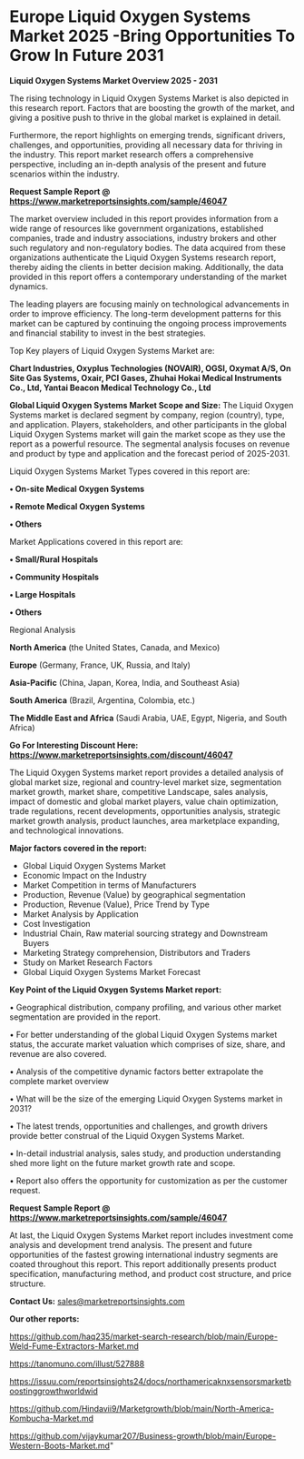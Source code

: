 # Europe Liquid Oxygen Systems Market 2025 -Bring Opportunities To Grow In Future 2031

<Strong> Liquid Oxygen Systems Market Overview 2025 - 2031</strong>

The rising technology in Liquid Oxygen Systems Market is also depicted in this research report. Factors that are boosting the growth of the market, and giving a positive push to thrive in the global market is explained in detail.

Furthermore, the report highlights on emerging trends, significant drivers, challenges, and opportunities, providing all necessary data for thriving in the industry. This report market research offers a comprehensive perspective, including an in-depth analysis of the present and future scenarios within the industry.

<strong>Request Sample Report @ <a href=https://www.marketreportsinsights.com/sample/46047>https://www.marketreportsinsights.com/sample/46047</a></strong>

The market overview included in this report provides information from a wide range of resources like government organizations, established companies, trade and industry associations, industry brokers and other such regulatory and non-regulatory bodies. The data acquired from these organizations authenticate the Liquid Oxygen Systems research report, thereby aiding the clients in better decision making. Additionally, the data provided in this report offers a contemporary understanding of the market dynamics.

The leading players are focusing mainly on technological advancements in order to improve efficiency. The long-term development patterns for this market can be captured by continuing the ongoing process improvements and financial stability to invest in the best strategies.

Top Key players of Liquid Oxygen Systems Market are:

<strong>Chart Industries, Oxyplus Technologies (NOVAIR), OGSI, Oxymat A/S, On Site Gas Systems, Oxair, PCI Gases, Zhuhai Hokai Medical Instruments Co., Ltd, Yantai Beacon Medical Technology Co., Ltd</strong>

<strong><b>Global Liquid Oxygen Systems Market Scope and Size:</b></strong>
The Liquid Oxygen Systems market is declared segment by company, region (country), type, and application. Players, stakeholders, and other participants in the global Liquid Oxygen Systems market will gain the market scope as they use the report as a powerful resource. The segmental analysis focuses on revenue and product by type and application and the forecast period of 2025-2031.

Liquid Oxygen Systems Market Types covered in this report are:

<strong>•  On-site Medical Oxygen Systems

•  Remote Medical Oxygen Systems

•  Others</strong>

Market Applications covered in this report are:

<strong>•  Small/Rural Hospitals

•  Community Hospitals

•  Large Hospitals

•  Others</strong> 

Regional Analysis

<strong>North America</strong> (the United States, Canada, and Mexico)

<strong>Europe</strong> (Germany, France, UK, Russia, and Italy)

<strong>Asia-Pacific</strong> (China, Japan, Korea, India, and Southeast Asia)

<strong>South America</strong> (Brazil, Argentina, Colombia, etc.)

<strong>The Middle East and Africa</strong> (Saudi Arabia, UAE, Egypt, Nigeria, and South Africa)

<strong>Go For Interesting Discount Here: <a href=https://www.marketreportsinsights.com/discount/46047>https://www.marketreportsinsights.com/discount/46047</a></strong>

The Liquid Oxygen Systems market report provides a detailed analysis of global market size, regional and country-level market size, segmentation market growth, market share, competitive Landscape, sales analysis, impact of domestic and global market players, value chain optimization, trade regulations, recent developments, opportunities analysis, strategic market growth analysis, product launches, area marketplace expanding, and technological innovations.

<strong><b>Major factors covered in the report:</b></strong>
<ul>
  <li>Global Liquid Oxygen Systems Market </li>
  <li>Economic Impact on the Industry</li>
  <li>Market Competition in terms of Manufacturers</li>
  <li>Production, Revenue (Value) by geographical segmentation</li>
  <li>Production, Revenue (Value), Price Trend by Type</li>
  <li>Market Analysis by Application</li>
  <li>Cost Investigation</li>
  <li>Industrial Chain, Raw material sourcing strategy and Downstream Buyers</li>
  <li>Marketing Strategy comprehension, Distributors and Traders</li>
  <li>Study on Market Research Factors</li>
  <li>Global Liquid Oxygen Systems Market Forecast</li>
</ul>

<strong><b>Key Point of the Liquid Oxygen Systems Market report:</b></strong>

• Geographical distribution, company profiling, and various other market segmentation are provided in the report.

• For better understanding of the global Liquid Oxygen Systems market status, the accurate market valuation which comprises of size, share, and revenue are also covered.

• Analysis of the competitive dynamic factors better extrapolate the complete market overview

• What will be the size of the emerging Liquid Oxygen Systems market in 2031?

• The latest trends, opportunities and challenges, and growth drivers provide better construal of the Liquid Oxygen Systems Market.

• In-detail industrial analysis, sales study, and production understanding shed more light on the future market growth rate and scope.

• Report also offers the opportunity for customization as per the customer request.

<strong>Request Sample Report @ <a href=https://www.marketreportsinsights.com/sample/46047>https://www.marketreportsinsights.com/sample/46047</a></strong>

At last, the Liquid Oxygen Systems Market report includes investment come analysis and development trend analysis. The present and future opportunities of the fastest growing international industry segments are coated throughout this report. This report additionally presents product specification, manufacturing method, and product cost structure, and price structure.

<strong>Contact Us:</strong>
sales@marketreportsinsights.com

<strong>Our other reports:</strong>

<a href=https://github.com/haq235/market-search-research/blob/main/Europe-Weld-Fume-Extractors-Market.md>https://github.com/haq235/market-search-research/blob/main/Europe-Weld-Fume-Extractors-Market.md</a>

<a href=https://tanomuno.com/illust/527888>https://tanomuno.com/illust/527888</a>

<a href=https://issuu.com/reportsinsights24/docs/northamericaknxsensorsmarketboostinggrowthworldwid>https://issuu.com/reportsinsights24/docs/northamericaknxsensorsmarketboostinggrowthworldwid</a>

<a href=https://github.com/Hindavii9/Marketgrowth/blob/main/North-America-Kombucha-Market.md>https://github.com/Hindavii9/Marketgrowth/blob/main/North-America-Kombucha-Market.md</a>

<a href=https://github.com/vijaykumar207/Business-growth/blob/main/Europe-Western-Boots-Market.md>https://github.com/vijaykumar207/Business-growth/blob/main/Europe-Western-Boots-Market.md</a>"
